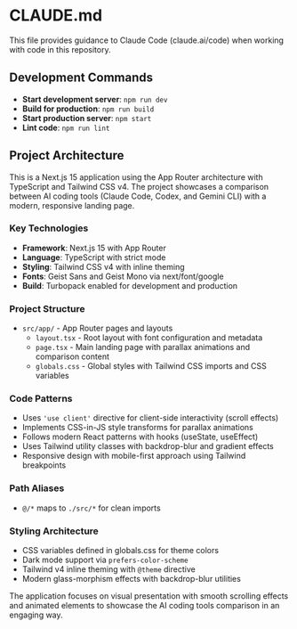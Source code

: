 # CLAUDE.md

This file provides guidance to Claude Code (claude.ai/code) when working with code in this repository.

## Development Commands

- **Start development server**: `npm run dev`
- **Build for production**: `npm run build` 
- **Start production server**: `npm start`
- **Lint code**: `npm run lint`

## Project Architecture

This is a Next.js 15 application using the App Router architecture with TypeScript and Tailwind CSS v4. The project showcases a comparison between AI coding tools (Claude Code, Codex, and Gemini CLI) with a modern, responsive landing page.

### Key Technologies
- **Framework**: Next.js 15 with App Router
- **Language**: TypeScript with strict mode
- **Styling**: Tailwind CSS v4 with inline theming
- **Fonts**: Geist Sans and Geist Mono via next/font/google
- **Build**: Turbopack enabled for development and production

### Project Structure
- `src/app/` - App Router pages and layouts
  - `layout.tsx` - Root layout with font configuration and metadata
  - `page.tsx` - Main landing page with parallax animations and comparison content
  - `globals.css` - Global styles with Tailwind CSS imports and CSS variables

### Code Patterns
- Uses `'use client'` directive for client-side interactivity (scroll effects)
- Implements CSS-in-JS style transforms for parallax animations
- Follows modern React patterns with hooks (useState, useEffect)
- Uses Tailwind utility classes with backdrop-blur and gradient effects
- Responsive design with mobile-first approach using Tailwind breakpoints

### Path Aliases
- `@/*` maps to `./src/*` for clean imports

### Styling Architecture
- CSS variables defined in globals.css for theme colors
- Dark mode support via `prefers-color-scheme`
- Tailwind v4 inline theming with `@theme` directive
- Modern glass-morphism effects with backdrop-blur utilities

The application focuses on visual presentation with smooth scrolling effects and animated elements to showcase the AI coding tools comparison in an engaging way.